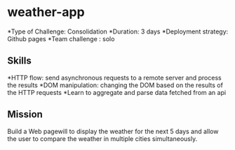 # weather-app
*Type of Challenge: Consolidation
*Duration: 3 days
*Deployment strategy: Github pages
*Team challenge : solo

## Skills
*HTTP flow: send asynchronous requests to a remote server and process the results
*DOM manipulation: changing the DOM based on the results of the HTTP requests
*Learn to aggregate and parse data fetched from an api

## Mission
Build a Web pagewill to display the weather for the next 5 days and allow the user to compare the weather in multiple cities simultaneously.
